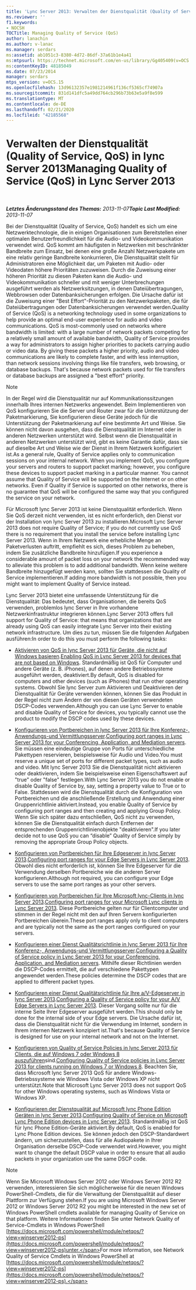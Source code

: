 ```yaml
---
title: 'Lync Server 2013: Verwalten der Dienstqualität (Quality of Service, QoS)'
ms.reviewer: ''
f1.keywords:
- NOCSH
TOCTitle: Managing Quality of Service (QoS)
author: lanachin
ms.author: v-lanac
ms.manager: serdars
ms:assetid: ab1051c3-8380-4d72-86df-37a61b1e4a41
ms:mtpsurl: https://technet.microsoft.com/en-us/library/Gg405409(v=OCS.15)
ms:contentKeyID: 48185049
ms.date: 07/23/2014
manager: serdars
mtps_version: v=OCS.15
ms.openlocfilehash: 13d96132357e1981214961f136cf5365cf74907a
ms.sourcegitcommit: 831d141dfc5a49dd764cb296b73b63e5a9f8e599
ms.translationtype: MT
ms.contentlocale: de-DE
ms.lasthandoff: 02/21/2020
ms.locfileid: "42185568"
---
```

<div data-xmlns="http://www.w3.org/1999/xhtml">

<div class="topic" data-xmlns="http://www.w3.org/1999/xhtml" data-msxsl="urn:schemas-microsoft-com:xslt" data-cs="https://msdn.microsoft.com/">

<div data-asp="https://msdn2.microsoft.com/asp">

# <a name="managing-quality-of-service-qos-in-lync-server-2013"></a><span data-ttu-id="ed319-102">Verwalten der Dienstqualität (Quality of Service, QoS) in lync Server 2013</span><span class="sxs-lookup"><span data-stu-id="ed319-102">Managing Quality of Service (QoS) in Lync Server 2013</span></span>

</div>

<div id="mainSection">

<div id="mainBody">

<span> </span>

<span data-ttu-id="ed319-103">_**Letztes Änderungsstand des Themas:** 2013-11-07_</span><span class="sxs-lookup"><span data-stu-id="ed319-103">_**Topic Last Modified:** 2013-11-07_</span></span>

<span data-ttu-id="ed319-p101">Bei der Dienstqualität (Quality of Service, QoS) handelt es sich um eine Netzwerktechnologie, die in einigen Organisationen zum Bereitstellen einer optimalen Benutzerfreundlichkeit für die Audio- und Videokommunikation verwendet wird. QoS kommt am häufigsten in Netzwerken mit beschränkter Bandbreite zum Einsatz, bei denen eine große Anzahl Netzwerkpakete um eine relativ geringe Bandbreite konkurrieren, Die Dienstqualität stellt für Administratoren eine Möglichkeit dar, um Paketen mit Audio- oder Videodaten höhere Prioritäten zuzuweisen. Durch die Zuweisung einer höheren Priorität zu diesen Paketen kann die Audio- und Videokommunikation schneller und mit weniger Unterbrechungen ausgeführt werden als Netzwerksitzungen, in denen Dateiübertragungen, Webbrowsen oder Datenbanksicherungen erfolgen. Die Ursache dafür ist die Zuweisung einer "Best Effort"-Priorität zu den Netzwerkpaketen, die für Dateiübertragungen oder Datenbanksicherungen verwendet werden.</span><span class="sxs-lookup"><span data-stu-id="ed319-p101">Quality of Service (QoS) is a networking technology used in some organizations to help provide an optimal end-user experience for audio and video communications. QoS is most-commonly used on networks where bandwidth is limited: with a large number of network packets competing for a relatively small amount of available bandwidth, Quality of Service provides a way for administrators to assign higher priorities to packets carrying audio or video data. By giving these packets a higher priority, audio and video communications are likely to complete faster, and with less interruption, than network sessions involving things like file transfers, web browsing, or database backups. That's because network packets used for file transfers or database backups are assigned a "best effort" priority.</span></span>

<div>


> [!NOTE]  
> <span data-ttu-id="ed319-p102">In der Regel wird die Dienstqualität nur auf Kommunikationssitzungen innerhalb Ihres internen Netzwerks angewendet. Beim Implementieren von QoS konfigurieren Sie die Server und Router zwar für die Unterstützung der Paketmarkierung, Sie konfigurieren diese Geräte jedoch für die Unterstützung der Paketmarkierung auf eine bestimmte Art und Weise. Sie können nicht davon ausgehen, dass die Dienstqualität im Internet oder in anderen Netzwerken unterstützt wird. Selbst wenn die Dienstqualität in anderen Netzwerken unterstützt wird, gibt es keine Garantie dafür, dass sie auf dieselbe Art und Weise wie der Dienst in Ihrem Netzwerk konfiguriert ist.</span><span class="sxs-lookup"><span data-stu-id="ed319-p102">As a general rule, Quality of Service applies only to communication sessions on your internal network. When you implement QoS, you configure your servers and routers to support packet marking; however, you configure these devices to support packet marking in a particular manner. You cannot assume that Quality of Service will be supported on the Internet or on other networks. Even if Quality if Service is supported on other networks, there is no guarantee that QoS will be configured the same way that you configured the service on your network.</span></span>



</div>

<span data-ttu-id="ed319-112">Für Microsoft lync Server 2013 ist keine Dienstqualität erforderlich. Wenn Sie QoS derzeit nicht verwenden, ist es nicht erforderlich, den Dienst vor der Installation von lync Server 2013 zu installieren.</span><span class="sxs-lookup"><span data-stu-id="ed319-112">Microsoft Lync Server 2013 does not require Quality of Service; if you do not currently use QoS there is no requirement that you install the service before installing Lync Server 2013.</span></span> <span data-ttu-id="ed319-113">Wenn in Ihrem Netzwerk eine erhebliche Menge an Paketverlusten auftritt, empfiehlt es sich, dieses Problem zu beheben, indem Sie zusätzliche Bandbreite hinzufügen.</span><span class="sxs-lookup"><span data-stu-id="ed319-113">If you experience a considerable amount of packet loss on your network the recommended way to alleviate this problem is to add additional bandwidth.</span></span> <span data-ttu-id="ed319-114">Wenn keine weitere Bandbreite hinzugefügt werden kann, sollten Sie stattdessen die Quality of Service implementieren.</span><span class="sxs-lookup"><span data-stu-id="ed319-114">If adding more bandwidth is not possible, then you might want to implement Quality of Service instead.</span></span>

<span data-ttu-id="ed319-115">Lync Server 2013 bietet eine umfassende Unterstützung für die Dienstqualität: Das bedeutet, dass Organisationen, die bereits QoS verwenden, problemlos lync Server in Ihre vorhandene Netzwerkinfrastruktur integrieren können.</span><span class="sxs-lookup"><span data-stu-id="ed319-115">Lync Server 2013 offers full support for Quality of Service: that means that organizations that are already using QoS can easily integrate Lync Server into their existing network infrastructure.</span></span> <span data-ttu-id="ed319-116">Um dies zu tun, müssen Sie die folgenden Aufgaben ausführen:</span><span class="sxs-lookup"><span data-stu-id="ed319-116">In order to do this you must perform the following tasks:</span></span>

  - <span data-ttu-id="ed319-117">[Aktivieren von QoS in lync Server 2013 für Geräte, die nicht auf Windows basieren](lync-server-2013-enabling-qos-for-devices-that-are-not-based-on-windows.md).</span><span class="sxs-lookup"><span data-stu-id="ed319-117">[Enabling QoS in Lync Server 2013 for devices that are not based on Windows](lync-server-2013-enabling-qos-for-devices-that-are-not-based-on-windows.md).</span></span> <span data-ttu-id="ed319-118">Standardmäßig ist QoS für Computer und andere Geräte (z. B. iPhones), auf denen andere Betriebssysteme ausgeführt werden, deaktiviert.</span><span class="sxs-lookup"><span data-stu-id="ed319-118">By default, QoS is disabled for computers and other devices (such as iPhones) that run other operating systems.</span></span> <span data-ttu-id="ed319-119">Obwohl Sie lync Server zum Aktivieren und Deaktivieren der Dienstqualität für Geräte verwenden können, können Sie das Produkt in der Regel nicht zum Ändern der von diesen Geräten verwendeten DSCP-Codes verwenden.</span><span class="sxs-lookup"><span data-stu-id="ed319-119">Although you can use Lync Server to enable and disable Quality of Service for devices, you typically cannot use the product to modify the DSCP codes used by these devices.</span></span>

  - <span data-ttu-id="ed319-120">[Konfigurieren von Portbereichen in lync Server 2013 für Ihre Konferenz-, Anwendungs-und Vermittlungsserver](lync-server-2013-configuring-port-ranges-for-your-conferencing-application-and-mediation-servers.md).</span><span class="sxs-lookup"><span data-stu-id="ed319-120">[Configuring port ranges in Lync Server 2013 for your Conferencing, Application, and Mediation servers](lync-server-2013-configuring-port-ranges-for-your-conferencing-application-and-mediation-servers.md).</span></span> <span data-ttu-id="ed319-121">Sie müssen eine eindeutige Gruppe von Ports für unterschiedliche Pakettypen reservieren, beispielsweise für Audio und Video.</span><span class="sxs-lookup"><span data-stu-id="ed319-121">You must reserve a unique set of ports for different packet types, such as audio and video.</span></span> <span data-ttu-id="ed319-122">Mit lync Server 2013 Sie die Dienstqualität nicht aktivieren oder deaktivieren, indem Sie beispielsweise einen Eigenschaftswert auf "true" oder "false" festlegen.</span><span class="sxs-lookup"><span data-stu-id="ed319-122">With Lync Server 2013 you do not enable or disable Quality of Service by, say, setting a property value to True or to False.</span></span> <span data-ttu-id="ed319-123">Stattdessen wird die Dienstqualität durch die Konfiguration von Portbereichen und die anschließende Erstellung und Anwendung einer Gruppenrichtlinie aktiviert.</span><span class="sxs-lookup"><span data-stu-id="ed319-123">Instead, you enable Quality of Service by configuring port ranges and then creating and applying Group Policy.</span></span> <span data-ttu-id="ed319-124">Wenn Sie sich später dazu entschließen, QoS nicht zu verwenden, können Sie die Dienstqualität einfach durch Entfernen der entsprechenden Gruppenrichtlinienobjekte "deaktivieren".</span><span class="sxs-lookup"><span data-stu-id="ed319-124">If you later decide not to use QoS you can “disable” Quality of Service simply by removing the appropriate Group Policy objects.</span></span>

  - <span data-ttu-id="ed319-125">[Konfigurieren von Portbereichen für Ihre Edgeserver in lync Server 2013](lync-server-2013-configuring-port-ranges-for-your-edge-servers.md).</span><span class="sxs-lookup"><span data-stu-id="ed319-125">[Configuring port ranges for your Edge Servers in Lync Server 2013](lync-server-2013-configuring-port-ranges-for-your-edge-servers.md).</span></span> <span data-ttu-id="ed319-126">Obwohl dies nicht erforderlich ist, können Sie Ihre Edgeserver für die Verwendung derselben Portbereiche wie die anderen Server konfigurieren.</span><span class="sxs-lookup"><span data-stu-id="ed319-126">Although not required, you can configure your Edge servers to use the same port ranges as your other servers.</span></span>

  - <span data-ttu-id="ed319-127">[Konfigurieren von Portbereichen für Ihre Microsoft lync-Clients in lync Server 2013](lync-server-2013-configuring-port-ranges-for-your-microsoft-lync-clients.md).</span><span class="sxs-lookup"><span data-stu-id="ed319-127">[Configuring port ranges for your Microsoft Lync clients in Lync Server 2013](lync-server-2013-configuring-port-ranges-for-your-microsoft-lync-clients.md).</span></span> <span data-ttu-id="ed319-128">Diese Portbereiche gelten nur für Clientcomputer und stimmen in der Regel nicht mit den auf Ihren Servern konfigurierten Portbereichen überein.</span><span class="sxs-lookup"><span data-stu-id="ed319-128">These port ranges apply only to client computers and are typically not the same as the port ranges configured on your servers.</span></span>

  - <span data-ttu-id="ed319-129">[Konfigurieren einer Dienst Qualitätsrichtlinie in lync Server 2013 für Ihre Konferenz-, Anwendungs-und Vermittlungsserver](lync-server-2013-configuring-a-quality-of-service-policy-for-your-conferencing-application-and-mediation-servers.md).</span><span class="sxs-lookup"><span data-stu-id="ed319-129">[Configuring a Quality of Service policy in Lync Server 2013 for your Conferencing, Application, and Mediation servers](lync-server-2013-configuring-a-quality-of-service-policy-for-your-conferencing-application-and-mediation-servers.md).</span></span> <span data-ttu-id="ed319-130">Mithilfe dieser Richtlinien werden die DSCP-Codes ermittelt, die auf verschiedene Pakettypen angewendet werden.</span><span class="sxs-lookup"><span data-stu-id="ed319-130">These policies determine the DSCP codes that are applied to different packet types.</span></span>

  - <span data-ttu-id="ed319-131">[Konfigurieren einer Dienst Qualitätsrichtlinie für Ihre a/V-Edgeserver in lync Server 2013](lync-server-2013-configuring-a-quality-of-service-policy-for-your-a-v-edge-servers.md).</span><span class="sxs-lookup"><span data-stu-id="ed319-131">[Configuring a Quality of Service policy for your A/V Edge Servers in Lync Server 2013](lync-server-2013-configuring-a-quality-of-service-policy-for-your-a-v-edge-servers.md).</span></span> <span data-ttu-id="ed319-132">Dieser Vorgang sollte nur für die interne Seite Ihrer Edgeserver ausgeführt werden.</span><span class="sxs-lookup"><span data-stu-id="ed319-132">This should only be done for the internal side of your Edge servers.</span></span> <span data-ttu-id="ed319-133">Die Ursache dafür ist, dass die Dienstqualität nicht für die Verwendung im Internet, sondern in Ihrem internen Netzwerk konzipiert ist.</span><span class="sxs-lookup"><span data-stu-id="ed319-133">That's because Quality of Service is designed for use on your internal network and not on the Internet.</span></span>

  - <span data-ttu-id="ed319-134">[Konfigurieren von Quality of Service Policies in lync Server 2013 für Clients, die auf Windows 7 oder Windows 8 auszuführen](lync-server-2013-configuring-quality-of-service-policies-for-clients-running-on-windows-7-or-windows-8.md)sind.</span><span class="sxs-lookup"><span data-stu-id="ed319-134">[Configuring Quality of Service policies in Lync Server 2013 for clients running on Windows 7 or Windows 8](lync-server-2013-configuring-quality-of-service-policies-for-clients-running-on-windows-7-or-windows-8.md).</span></span> <span data-ttu-id="ed319-135">Beachten Sie, dass Microsoft lync Server 2013 QoS für andere Windows-Betriebssysteme wie Windows Vista oder Windows XP nicht unterstützt.</span><span class="sxs-lookup"><span data-stu-id="ed319-135">Note that Microsoft Lync Server 2013 does not support QoS for other Windows operating systems, such as Windows Vista or Windows XP.</span></span>

  - <span data-ttu-id="ed319-136">[Konfigurieren der Dienstqualität auf Microsoft lync Phone Edition Geräten in lync Server 2013](lync-server-2013-configuring-quality-of-service-on-microsoft-lync-phone-edition-devices.md).</span><span class="sxs-lookup"><span data-stu-id="ed319-136">[Configuring Quality of Service on Microsoft Lync Phone Edition devices in Lync Server 2013](lync-server-2013-configuring-quality-of-service-on-microsoft-lync-phone-edition-devices.md).</span></span> <span data-ttu-id="ed319-137">Standardmäßig ist QoS für lync Phone Edition-Geräte aktiviert.</span><span class="sxs-lookup"><span data-stu-id="ed319-137">By default, QoS is enabled for Lync Phone Edition devices.</span></span> <span data-ttu-id="ed319-138">Sie können jedoch den DSCP-Standardwert ändern, um sicherzustellen, dass für alle Audiopakete in Ihrer Organisation derselbe DSCP-Code verwendet wird.</span><span class="sxs-lookup"><span data-stu-id="ed319-138">However, you might want to change the default DSCP value in order to ensure that all audio packets in your organization use the same DSCP code.</span></span>

<div>


> [!NOTE]  
> <span data-ttu-id="ed319-139">Wenn Sie Microsoft Windows Server 2012 oder Windows Server 2012 R2 verwenden, interessieren Sie sich möglicherweise für die neuen Windows PowerShell-Cmdlets, die für die Verwaltung der Dienstqualität auf dieser Plattform zur Verfügung stehen.</span><span class="sxs-lookup"><span data-stu-id="ed319-139">If you are using Microsoft Windows Server 2012 or Windows Server 2012 R2 you might be interested in the new set of Windows PowerShell cmdlets available for managing Quality of Service on that platform.</span></span> <span data-ttu-id="ed319-140">Weitere Informationen finden Sie unter Network Quality of Service-Cmdlets in Windows PowerShell [https://docs.microsoft.com/powershell/module/netqos/?view=winserver2012-ps](https://docs.microsoft.com/powershell/module/netqos/?view=winserver2012-ps)unter.</span><span class="sxs-lookup"><span data-stu-id="ed319-140">For more information, see Network Quality of Service Cmdlets in Windows PowerShell at [https://docs.microsoft.com/powershell/module/netqos/?view=winserver2012-ps](https://docs.microsoft.com/powershell/module/netqos/?view=winserver2012-ps).</span></span>



</div>

</div>

<span> </span>

</div>

</div>

</div>

